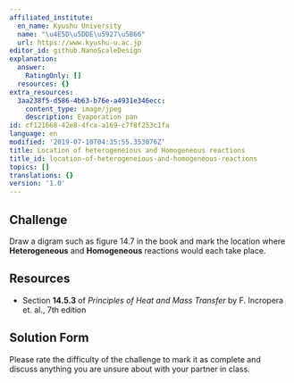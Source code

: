 ```yaml
---
affiliated_institute:
  en_name: Kyushu University
  name: "\u4E5D\u5DDE\u5927\u5B66"
  url: https://www.kyushu-u.ac.jp
editor_id: github.NanoScaleDesign
explanation:
  answer:
    RatingOnly: []
  resources: {}
extra_resources:
  3aa238f5-d586-4b63-b76e-a4931e346ecc:
    content_type: image/jpeg
    description: Evaporation pan
id: cf121668-42e8-4fca-a169-c7f8f253c1fa
language: en
modified: '2019-07-10T04:35:55.353076Z'
title: Location of heterogeneious and Homogeneous reactions
title_id: location-of-heterogeneious-and-homogeneous-reactions
topics: []
translations: {}
version: '1.0'
---
```


## Challenge
Draw a digram such as figure 14.7 in the book and mark the location where **Heterogeneous** and **Homogeneous** reactions would each take place.


## Resources

- Section **14.5.3** of *Principles of Heat and Mass Transfer* by F. Incropera et. al., 7th edition


## Solution Form
Please rate the difficulty of the challenge to mark it as complete and discuss anything you are unsure about with your partner in class.
